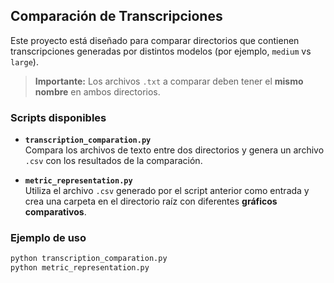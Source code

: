 ## Comparación de Transcripciones

Este proyecto está diseñado para comparar directorios que contienen transcripciones generadas por distintos modelos (por ejemplo, `medium` vs `large`).

> **Importante:** Los archivos `.txt` a comparar deben tener el **mismo nombre** en ambos directorios.
### Scripts disponibles

- **`transcription_comparation.py`**  
  Compara los archivos de texto entre dos directorios y genera un archivo `.csv` con los resultados de la comparación.

- **`metric_representation.py`**  
  Utiliza el archivo `.csv` generado por el script anterior como entrada y crea una carpeta en el directorio raíz con diferentes **gráficos comparativos**.

### Ejemplo de uso

```bash
python transcription_comparation.py
python metric_representation.py
